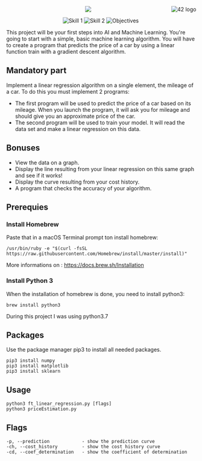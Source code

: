 <a href="https://www.42.fr/">
    <p><img src="https://www.universfreebox.com/UserFiles/image/site_logo.gif" alt="42 logo" title="42" align="right" /></p>
</a>
<p align="center"><img src="https://user-images.githubusercontent.com/34480775/75110997-3a531400-5635-11ea-9e27-70a4de894c9e.JPG" /></p>

&nbsp;&nbsp;&nbsp;&nbsp;&nbsp;&nbsp;&nbsp;&nbsp;&nbsp;&nbsp;&nbsp;&nbsp;&nbsp;&nbsp;&nbsp;&nbsp;&nbsp;&nbsp;
&nbsp;&nbsp;&nbsp;&nbsp;&nbsp;&nbsp;&nbsp;&nbsp;&nbsp;&nbsp;&nbsp;&nbsp;&nbsp;&nbsp;&nbsp;&nbsp;&nbsp;&nbsp;
![Skill 1](https://img.shields.io/badge/Skill%201-Algorithm&AI-9cf)
![Skill 2](https://img.shields.io/badge/Skill%202-DB%20%26%20Data-blue)
![Objectives](https://img.shields.io/badge/Objectives-Machine%20Learning-brightgreen)

This project will be your first steps into AI and Machine Learning. You're going to start with a simple, basic machine learning algorithm. You will have to create a program that predicts the price of a car by using a linear function train with a gradient descent algorithm.

## Mandatory part
Implement a linear regression algorithm on a single element, the mileage of a car. To do this you must implement 2 programs:
* The first program will be used to predict the price of a car based on its mileage. When you launch the program, it will ask you for mileage and should give you an approximate price of the car.
* The second program will be used to train your model. It will read the data set and make a linear regression on this data.

## Bonuses
* View the data on a graph.
* Display the line resulting from your linear regression on this same graph and see if it works!
* Display the curve resulting from your cost history.
* A program that checks the accuracy of your algorithm.

## Prerequies
### Install Homebrew
Paste that in a macOS Terminal prompt ton install homebrew:

`/usr/bin/ruby -e "$(curl -fsSL https://raw.githubusercontent.com/Homebrew/install/master/install)"`

More informations on : https://docs.brew.sh/Installation

### Install Python 3
When the installation of homebrew is done, you need to install python3:

`brew install python3`

During this project I was using python3.7

## Packages
Use the package manager pip3 to install all needed packages.
```
pip3 install numpy
pip3 install matplotlib
pip3 install sklearn
```

## Usage
```
python3 ft_linear_regression.py [flags]
python3 priceEstimation.py
```

## Flags
```
-p, --prediction            - show the prediction curve
-ch, --cost_history         - show the cost history curve
-cd, --coef_determination   - show the coefficient of determination
```
